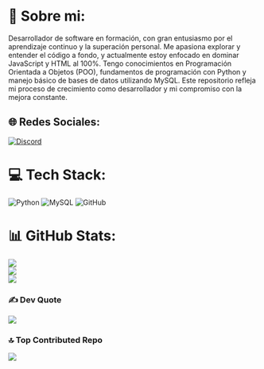 # 💫 Sobre mi:
Desarrollador de software en formación, con gran entusiasmo por el aprendizaje continuo y la superación personal. Me apasiona explorar y entender el código a fondo, y actualmente estoy enfocado en dominar JavaScript y HTML al 100%. Tengo conocimientos en Programación Orientada a Objetos (POO), fundamentos de programación con Python y manejo básico de bases de datos utilizando MySQL. Este repositorio refleja mi proceso de crecimiento como desarrollador y mi compromiso con la mejora constante.


## 🌐 Redes Sociales:
[![Discord](https://img.shields.io/badge/Discord-%237289DA.svg?logo=discord&logoColor=white)](https://discord.gg/Keeeany) 

# 💻 Tech Stack:
![Python](https://img.shields.io/badge/python-3670A0?style=for-the-badge&logo=python&logoColor=ffdd54) ![MySQL](https://img.shields.io/badge/mysql-4479A1.svg?style=for-the-badge&logo=mysql&logoColor=white) ![GitHub](https://img.shields.io/badge/github-%23121011.svg?style=for-the-badge&logo=github&logoColor=white)


# 📊 GitHub Stats:
![](https://github-readme-stats.vercel.app/api?username=PrintSebxs7&theme=gotham&hide_border=false&include_all_commits=false&count_private=false)<br/>
![](https://nirzak-streak-stats.vercel.app/?user=PrintSebxs7&theme=gotham&hide_border=false)<br/>
![](https://github-readme-stats.vercel.app/api/top-langs/?username=PrintSebxs7&theme=gotham&hide_border=false&include_all_commits=false&count_private=false&layout=compact)


### ✍️ Dev Quote
![](https://quotes-github-readme.vercel.app/api?type=horizontal&theme=dark)

### 🔝 Top Contributed Repo
![](https://github-contributor-stats.vercel.app/api?username=PrintSebxs7&limit=5&theme=gotham&combine_all_yearly_contributions=true)

<!-- Proudly created with GPRM ( https://gprm.itsvg.in ) -->
